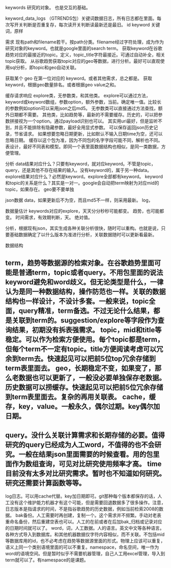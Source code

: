


keywords
研究的对象。
也是交互的基础。

keyword_data_logs （GTRENDS包）关键词数据日志，所有日志都在里面。每次写开关判断是否重复存，每次读开关判断读最新还是最旧。
id
keyword 关键词，原样


需求
现有path和filename若干。按path分类。filename经过字符处理，成为作为研究对象的keyword。也就是google里面的search term。
获取keyword在谷歌趋势对应的最接近的topic。定义，topic_title字符最接近。可通过自动补全，相关topic获取。
从谷歌趋势获取topic对应的geo等数据，进行分析。最好可以直观使用sql分析，即topic和geo自动关联。

获取某个 geo 在第一位对应的 keyword。或者其他需求，总之都是。
获取 keyword，根据geo数量排名。或者根据geo value之和。


缓存请求响应
explore类，无参数类，和其他类。
explore可以通过方法，keyword或keyword数组，参数option，额外参数，当前。确定唯一值。比较长的参数例如option可以采用json之后md5。
无参数类可以直接通过方法查找，额外日期都不需要。
其他类，比如趋势等，最新的不需要缓存。历史的，可以把参数拼接视为一个option。通过payload识别也可以。
其实用uri最好，但是监听不到，并且不能排除有隐藏参数，最好全用显式参数。
可以保存返回json历史记录，节省请求。
如果想要忽略日期更新，比如默认不输入日期time为空，还可以忽略日期。
缓存以这个包为准，因为不同包的名字字段可能不同，解析也不同。
表设计，最好不同表和模型。即同一个表里面数据结构也相似，是同一类数据，方便管理。


分析
data结果对应什么？只要有keyword，就对应keyword。不管是topic，query，还是其他不存在结果的输入。没有keyword的，属于另一种data。
explore结果对应什么？必然是keyword。explore全部都有keyword。
keyword和topic的关系是什么？其实是一对一。google会自动把term映射为对应mid的topic，如果存在。
geo要不要单独


json数据
data，如果更新后不为空，而且md5不一样，则采用最新。
log，

数据量估计
keywords对应的explore，天天分分秒秒可能都变。
趋势，也可能都变。
时间需求，有效期判断，天。
绝对值。

分析，根据现有json，其实生成各种关联分析很快，随时可以重构。也就是说，只要基础数据确定了以什么版本为准进行分析，关联数据随时可以更新看最新。



数据结构

term，趋势等数据源的检索对象。在谷歌趋势里面可能是普通term，topic或者query。不用包里面的说法keyword避免和word歧义。但无论类型是什么，一律认为是同一种数据结构，操作防范也一样。关联的数据结构也一样设计，不设计多套。一般来说，topic全面，query精准，term备选。不过无论什么结果，都是关联到term的。suggestion/explore等字段作为查询结果，初期没有拆表强需求。
topic，mid和title等稳定。可以作为检索方便使用。每个topic都是term，但每个term不一定有topic。title方便阅读考虑可以冗余到term去。快速起见可以把前5位top冗余存储到term表里面去。
geo，长期稳定不变，如果变了，那么老数据也可以更新了，一般没必要单独保存老数据。历史数据可以捞缓存。快速起见可以把前5位冗余存储到term表里面去。复杂的再用关联表。
cache，缓存，key，value。一般永久，偶尔过期。key偶尔加日期。
------
query。没什么关联计算需求和长期存储的必要。值得研究的query已经成为人工word，不值得的也不会研究。一般在结果json里面需要的时候查看。用的包里面作为数组查询，可见对比研究使用频率才高。
time目前没有太多对比研究需求。暂时也不知道如何研究。研究还需要计算函数等等。
------
log日志。可以用cache代替。key加日期即可。git那种每个版本都保存的话，人工没有这个维护能力机器才有这个可能，但是需要回退数据多了很多操作。注意，日志版本是指请求的时间，不是指谷歌趋势的历史数据，例如当前检索2008的数据。
bak备份。人工需要时再创建，复制一个。这个需求并不频繁。手动对老表重命名备份，然后重建空表也可以。人工的在前或者在后加bak_归档或记录对应的日期时间就可以了。
word，词，人工数据。人的语言。英文中文等各种语言。各种方式导入到数据库。和其他机器数据仅字符内容相似，而不关联。不包括mid等数据库用的id，也不必考虑在趋势等数据源里面的形式。物理上应该可以重复，语义上同一个类别语境里面的可以不重复。namespace，命名空间，唯一作为word的语境空间。但是暂时似乎不需要机器管理，自己人工用excel管理，导入到term就可以了。有namespace的是课题。


